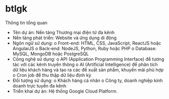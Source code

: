 # btlgk
Thông tin tổng quan
-	Tên dự án: Nền tảng Thương mại điện tử đa kênh
-	Nền tảng phát triển: Website và ứng dụng di động
-	Ngôn ngữ sử dụng:
o	Front-end: HTML, CSS, JavaScript, ReactJS hoặc AngularJS
o	Back-end: NodeJS, Python, Ruby hoặc PHP
o	Database: MySQL, MongoDB hoặc PostgreSQL
-	Công nghệ sử dụng:
o	API (Application Programming Interface) để tương tác với các kênh truyền thông
o	AI (Artificial Intelligence) để phân tích dữ liệu khách hàng và tạo ra các đề xuất sản phẩm, khuyến mãi phù hợp
o	Cron job để thu thập dữ liệu định kỳ
-	Đối tượng sử dụng:
o	Khách hàng cá nhân
o	Công ty, doanh nghiệp kinh doanh trực tuyến đa kênh
-	Triển khai dự án: Hệ thống Google Cloud Platform.
